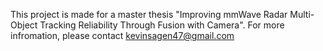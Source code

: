 This project is made for a master thesis "Improving mmWave Radar Multi-Object Tracking Reliability Through Fusion with Camera".
For more infromation, please contact kevinsagen47@gmail.com
